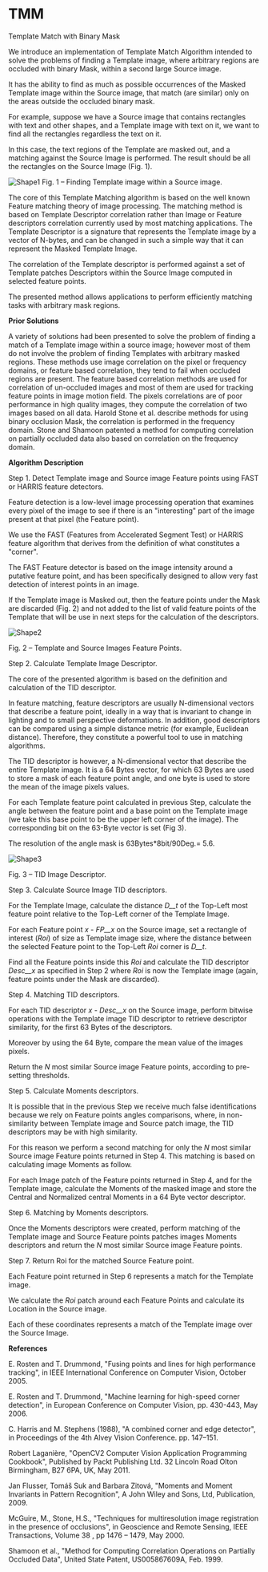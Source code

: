 # TMM
Template Match with Binary Mask


We introduce an implementation of Template Match Algorithm intended to solve the problems of finding a Template image, where arbitrary regions are occluded with binary Mask, within a second large Source image.

It has the ability to find as much as possible occurrences of the Masked Template image within the Source image, that match (are similar) only on the areas outside the occluded binary mask.

For example, suppose we have a Source image that contains rectangles with text and other shapes, and a Template image with text on it, we want to find all the rectangles regardless the text on it.

In this case, the text regions of the Template are masked out, and a matching against the Source Image is performed. The result should be all the rectangles on the Source Image (Fig. 1).

![Shape1](RackMultipart20221023-1-hmq498_html_23daf8494d89a49f.gif)
Fig. 1 – Finding Template image within a Source image.

The core of this Template Matching algorithm is based on the well known Feature matching theory of image processing. The matching method is based on Template Descriptor correlation rather than Image or Feature descriptors correlation currently used by most matching applications.
 The Template Descriptor is a signature that represents the Template image by a vector of N-bytes, and can be changed in such a simple way that it can represent the Masked Template Image.

The correlation of the Template descriptor is performed against a set of Template patches Descriptors within the Source Image computed in selected feature points.

The presented method allows applications to perform efficiently matching tasks with arbitrary mask regions.

**Prior Solutions**

A variety of solutions had been presented to solve the problem of finding a match of a Template image within a source image; however most of them do not involve the problem of finding Templates with arbitrary masked regions. These methods use image correlation on the pixel or frequency domains, or feature based correlation, they tend to fail when occluded regions are present.
 The feature based correlation methods are used for correlation of un-occluded images and most of them are used for tracking feature points in image motion field.
 The pixels correlations are of poor performance in high quality images, they compute the correlation of two images based on all data.
 Harold Stone et al. describe methods for using binary occlusion Mask, the correlation is performed in the frequency domain. Stone and Shamoon patented a method for computing correlation on partially occluded data also based on correlation on the frequency domain.

**Algorithm Description**

Step 1. Detect Template image and Source image Feature points using FAST or HARRIS feature detectors.

Feature detection is a low-level image processing operation that examines every pixel of the image to see if there is an "interesting" part of the image present at that pixel (the Feature point).

We use the FAST (Features from Accelerated Segment Test) or HARRIS feature algorithm that derives from the definition of what constitutes a "corner".

The FAST Feature detector is based on the image intensity around a putative feature point, and has been specifically designed to allow very fast detection of interest points in an image.

If the Template image is Masked out, then the feature points under the Mask are discarded (Fig. 2) and not added to the list of valid feature points of the Template that will be use in next steps for the calculation of the descriptors.

![Shape2](RackMultipart20221023-1-hmq498_html_a326e25856f54d13.gif)

Fig. 2 – Template and Source Images Feature Points.

Step 2. Calculate Template Image Descriptor.

The core of the presented algorithm is based on the definition and calculation of the TID descriptor.

In feature matching, feature descriptors are usually N-dimensional vectors that describe a feature point, ideally in a way that is invariant to change in lighting and to small perspective deformations. In addition, good descriptors can be compared using a simple distance metric (for example, Euclidean distance). Therefore, they constitute a powerful tool to use in matching algorithms.

The TID descriptor is however, a N-dimensional vector that describe the entire Template image. It is a 64 Bytes vector, for which 63 Bytes are used to store a mask of each feature point angle, and one byte is used to store the mean of the image pixels values.

For each Template feature point calculated in previous Step, calculate the angle between the feature point and a base point on the Template image (we take this base point to be the upper left corner of the image). The corresponding bit on the 63-Byte vector is set (Fig 3).

The resolution of the angle mask is 63Bytes\*8bit/90Deg.= 5.6.

![Shape3](RackMultipart20221023-1-hmq498_html_46dc0d05c7c77c52.gif)

Fig. 3 – TID Image Descriptor.

Step 3. Calculate Source Image TID descriptors.

For the Template Image, calculate the distance _D__t_ of the Top-Left most feature point relative to the Top-Left corner of the Template Image.

For each Feature point _x_ - _FP__x_ on the Source image, set a rectangle of interest (_Roi_) of size as Template image size, where the distance between the selected Feature point to the Top-Left _Roi_ corner is _D__t_.

Find all the Feature points inside this _Roi_ and calculate the TID descriptor _Desc__x_ as specified in Step 2 where _Roi_ is now the Template image (again, feature points under the Mask are discarded).

Step 4. Matching TID descriptors.

For each TID descriptor _x_ - _Desc__x_ on the Source image, perform bitwise operations with the Template image TID descriptor to retrieve descriptor similarity, for the first 63 Bytes of the descriptors.

Moreover by using the 64 Byte, compare the mean value of the images pixels.

Return the _N_ most similar Source image Feature points, according to pre-setting thresholds.

Step 5. Calculate Moments descriptors.

It is possible that in the previous Step we receive much false identifications because we rely on Feature points angles comparisons, where, in non-similarity between Template image and Source patch image, the TID descriptors may be with high similarity.

For this reason we perform a second matching for only the _N_ most similar Source image Feature points returned in Step 4. This matching is based on calculating image Moments as follow.

For each Image patch of the Feature points returned in Step 4, and for the Template image, calculate the Moments of the masked image and store the Central and Normalized central Moments in a 64 Byte vector descriptor.

Step 6. Matching by Moments descriptors.

Once the Moments descriptors were created, perform matching of the Template image and Source Feature points patches images Moments descriptors and return the _N_ most similar Source image Feature points.

Step 7. Return Roi for the matched Source Feature point.

Each Feature point returned in Step 6 represents a match for the Template image.

We calculate the _Roi_ patch around each Feature Points and calculate its Location in the Source image.

Each of these coordinates represents a match of the Template image over the Source Image.

**References**

E. Rosten and T. Drummond, "Fusing points and lines for high performance tracking", in IEEE International Conference on Computer Vision, October 2005.

E. Rosten and T. Drummond, "Machine learning for high-speed corner detection", in European Conference on Computer Vision, pp. 430-443, May 2006.

C. Harris and M. Stephens (1988), "A combined corner and edge detector", in Proceedings of the 4th Alvey Vision Conference. pp. 147–151.

Robert Laganière, "OpenCV2 Computer Vision Application Programming Cookbook", Published by Packt Publishing Ltd. 32 Lincoln Road Olton Birmingham, B27 6PA, UK, May 2011.

Jan Flusser, Tomáš Suk and Barbara Zitová, "Moments and Moment Invariants in Pattern Recognition", A John Wiley and Sons, Ltd, Publication, 2009.

McGuire, M., Stone, H.S., "Techniques for multiresolution image registration in the presence of occlusions", in Geoscience and Remote Sensing, IEEE Transactions, Volume 38 [,](http://ieeexplore.ieee.org/xpl/tocresult.jsp?isnumber=18262) pp 1476 – 1479, May 2000.

Shamoon et al., "Method for Computing Correlation Operations on Partially Occluded Data", United State Patent, US005867609A, Feb. 1999.

